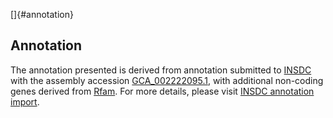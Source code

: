 []{#annotation}

Annotation
----------

The annotation presented is derived from annotation submitted to
[INSDC](http://www.insdc.org) with the assembly accession
[GCA\_002222095.1](http://www.ebi.ac.uk/ena/data/view/GCA_002222095.1),
with additional non-coding genes derived from
[Rfam](http://rfam.xfam.org/). For more details, please visit [INSDC
annotation
import](http://ensemblgenomes.org/info/data/insdc_annotation).
